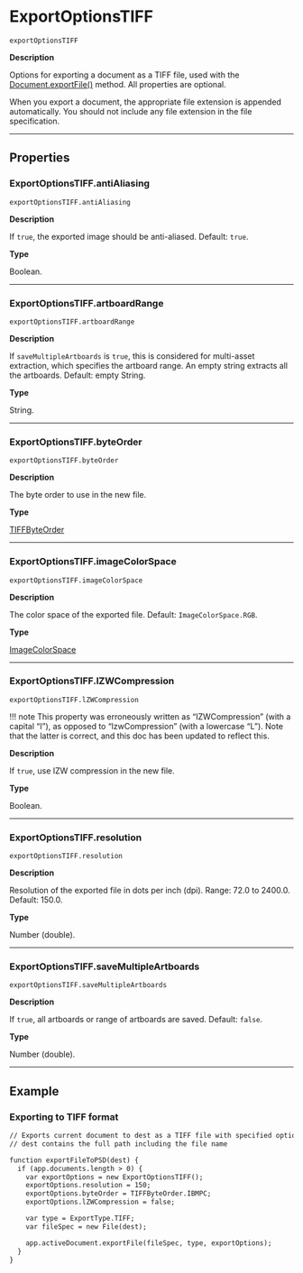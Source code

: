 # ExportOptionsTIFF

`exportOptionsTIFF`

**Description**

Options for exporting a document as a TIFF file, used with the [Document.exportFile()](Document.md#jsobjref-document-exportfile) method. All properties are optional.

When you export a document, the appropriate file extension is appended automatically. You should not include any file extension in the file specification.

---

## Properties

### ExportOptionsTIFF.antiAliasing

`exportOptionsTIFF.antiAliasing`

**Description**

If `true`, the exported image should be anti-aliased. Default: `true`.

**Type**

Boolean.

---

### ExportOptionsTIFF.artboardRange

`exportOptionsTIFF.artboardRange`

**Description**

If `saveMultipleArtboards` is `true`, this is considered for multi-asset extraction, which specifies the artboard range. An empty string extracts all the artboards. Default: empty String.

**Type**

String.

---

### ExportOptionsTIFF.byteOrder

`exportOptionsTIFF.byteOrder`

**Description**

The byte order to use in the new file.

**Type**

[TIFFByteOrder](scripting-constants.md#jsobjref-scripting-constants-tiffbyteorder)

---

### ExportOptionsTIFF.imageColorSpace

`exportOptionsTIFF.imageColorSpace`

**Description**

The color space of the exported file. Default: `ImageColorSpace.RGB`.

**Type**

[ImageColorSpace](scripting-constants.md#jsobjref-scripting-constants-imagecolorspace)

---

### ExportOptionsTIFF.lZWCompression

`exportOptionsTIFF.lZWCompression`

!!! note
    This property was erroneously written as “IZWCompression” (with a capital “I”), as opposed to “lzwCompression” (with a lowercase “L”). Note that the latter is correct, and this doc has been updated to reflect this.

**Description**

If `true`, use IZW compression in the new file.

**Type**

Boolean.

---

### ExportOptionsTIFF.resolution

`exportOptionsTIFF.resolution`

**Description**

Resolution of the exported file in dots per inch (dpi). Range: 72.0 to 2400.0. Default: 150.0.

**Type**

Number (double).

---

### ExportOptionsTIFF.saveMultipleArtboards

`exportOptionsTIFF.saveMultipleArtboards`

**Description**

If `true`, all artboards or range of artboards are saved. Default: `false`.

**Type**

Number (double).

---

## Example

### Exporting to TIFF format

```default
// Exports current document to dest as a TIFF file with specified options,
// dest contains the full path including the file name

function exportFileToPSD(dest) {
  if (app.documents.length > 0) {
    var exportOptions = new ExportOptionsTIFF();
    exportOptions.resolution = 150;
    exportOptions.byteOrder = TIFFByteOrder.IBMPC;
    exportOptions.lZWCompression = false;

    var type = ExportType.TIFF;
    var fileSpec = new File(dest);

    app.activeDocument.exportFile(fileSpec, type, exportOptions);
  }
}
```

